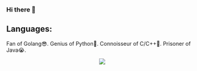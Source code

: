 ### Hi there 👋

## Languages:
Fan of Golang😎. Genius of Python🤔. Connoisseur of C/C++🤯. Prisoner of Java😭.



<p align="center">
  <img src="https://github.com/Ja1rman/ja1rman/assets/49319500/b597ec51-39e2-415a-82ee-3e124639d0a8">
</p>
